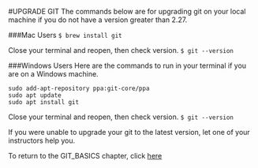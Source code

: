 #UPGRADE GIT
The commands below are for upgrading git on your local machine if you do not have a version greater than 2.27.

###Mac Users
```$ brew install git```

Close your terminal and reopen, then check version.
```$ git --version```

###Windows Users
Here are the commands to run in your terminal if you are on a Windows machine.

```
sudo add-apt-repository ppa:git-core/ppa
sudo apt update
sudo apt install git
```

Close your terminal and reopen, then check version.
```$ git --version```

If you were unable to upgrade your git to the latest version, let one of your instructors help you.

To return to the GIT_BASICS chapter, click [here](book-1-martins-aquarium/chapters/GIT_BASICS.md)